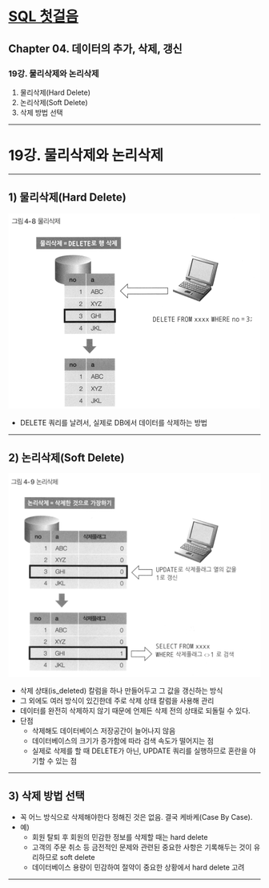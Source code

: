 # <a href = "../README.md" target="_blank">SQL 첫걸음</a>

## Chapter 04. 데이터의 추가, 삭제, 갱신

### 19강. 물리삭제와 논리삭제
1) 물리삭제(Hard Delete)
2) 논리삭제(Soft Delete)
3) 삭제 방법 선택
---

# 19강. 물리삭제와 논리삭제

---

## 1) 물리삭제(Hard Delete)
![hard_delete](img/hard_delete.png)

- DELETE 쿼리를 날려서, 실제로 DB에서 데이터를 삭제하는 방법

---

## 2) 논리삭제(Soft Delete)
![soft_delete](img/soft_delete.png)

- 삭제 상태(is_deleted) 칼럼을 하나 만들어두고 그 값을 갱신하는 방식
- 그 외에도 여러 방식이 있긴한데 주로 삭제 상태 칼럼을 사용해 관리
- 데이터를 완전히 삭제하지 않기 때문에 언제든 삭제 전의 상태로 되돌릴 수 있다.
- 단점
  - 삭제해도 데이터베이스 저장공간이 늘어나지 않음
  - 데이터베이스의 크기가 증가함에 따라 검색 속도가 떨어지는 점
  - 실제로 삭제를 할 때 DELETE가 아닌, UPDATE 쿼리를 실행하므로 혼란을 야기할 수 있는 점


---

## 3) 삭제 방법 선택
- 꼭 어느 방식으로 삭제해야한다 정해진 것은 없음. 결국 케바케(Case By Case).
- 예)
  - 회원 탈퇴 후 회원의 민감한 정보를 삭제할 때는 hard delete
  - 고객의 주문 취소 등 금전적인 문제와 관련된 중요한 사항은 기록해두는 것이 유리하므로 soft delete
  - 데이터베이스 용량이 민감하여 절약이 중요한 상황에서 hard delete 고려

---
